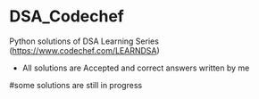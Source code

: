 # DSA_Codechef

Python solutions of DSA Learning Series 
(https://www.codechef.com/LEARNDSA)

* All solutions are Accepted and correct answers written by me 

#some solutions are still in progress 
